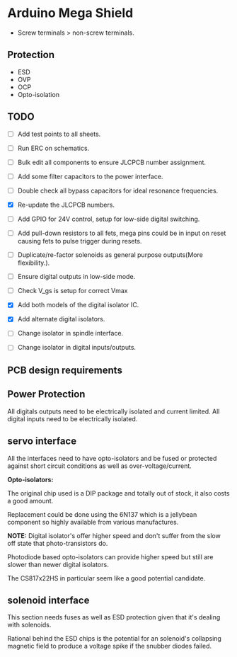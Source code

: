 # Arduino Mega Shield

- Screw terminals > non-screw terminals.

## Protection

- ESD
- OVP
- OCP
- Opto-isolation

## TODO

- [ ] Add test points to all sheets.
- [ ] Run ERC on schematics.
- [ ] Bulk edit all components to ensure JLCPCB number assignment.
- [ ] Add some filter capacitors to the power interface.
- [ ] Double check all bypass capacitors for ideal resonance frequencies.
- [X] Re-update the JLCPCB numbers.
- [ ] Add GPIO for 24V control, setup for low-side digital switching.
- [ ] Add pull-down resistors to all fets, mega pins could be in input on reset causing fets to pulse trigger during resets.
- [ ] Duplicate/re-factor solenoids as general purpose outputs(More flexibility.).
- [ ] Ensure digital outputs in low-side mode.
- [ ] Check V_gs is setup for correct Vmax
- [X] Add both models of the digital isolator IC.
- [X] Add alternate digital isolators.
- [ ] Change isolator in spindle interface.
- [ ] Change isolator in digital inputs/outputs.


## PCB design requirements



## Power Protection

All digitals outputs need to be electrically isolated and current limited.
All digital inputs need to be electrically isolated.



## servo interface

All the interfaces need to have opto-isolators and be fused or protected
against short circuit conditions as well as over-voltage/current.

**Opto-isolators:**

The original chip used is a DIP package and totally out of stock, it also
costs a good amount.

Replacement could be done using the 6N137 which is a jellybean component so
highly available from various manufactures.

**NOTE:** Digital isolator's offer higher speed and don't suffer from the slow
off state that photo-transistors do.

Photodiode based opto-isolators can provide higher speed but still are slower
than newer digital isolators.

The CS817x22HS in particular seem like a good potential candidate.


## solenoid interface

This section needs fuses as well as ESD protection given that it's dealing
with solenoids.

Rational behind the ESD chips is the potential for an solenoid's collapsing
magnetic field to produce a voltage spike if the snubber diodes failed.

